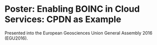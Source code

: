# Poster: Enabling BOINC in Cloud Services: CPDN as Example
Presented into the European Geosciences Union General Assembly 2016 (EGU2016).
